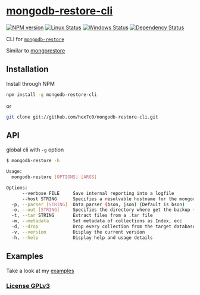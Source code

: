 # [mongodb-restore-cli](https://github.com/hex7c0/mongodb-restore-cli)

[![NPM version](https://img.shields.io/npm/v/mongodb-restore-cli.svg)](https://www.npmjs.com/package/mongodb-restore-cli)
[![Linux Status](https://img.shields.io/travis/hex7c0/mongodb-restore-cli.svg?label=linux)](https://travis-ci.org/hex7c0/mongodb-restore-cli)
[![Windows Status](https://img.shields.io/appveyor/ci/hex7c0/mongodb-restore-cli.svg?label=windows)](https://ci.appveyor.com/project/hex7c0/mongodb-restore-cli)
[![Dependency Status](https://img.shields.io/david/hex7c0/mongodb-restore-cli.svg)](https://david-dm.org/hex7c0/mongodb-restore-cli)

CLI for [`mongodb-restore`](https://github.com/hex7c0/mongodb-restore)

Similar to [mongorestore](http://docs.mongodb.org/manual/reference/program/mongorestore/)

## Installation

Install through NPM

```bash
npm install -g mongodb-restore-cli
```
or
```bash
git clone git://github.com/hex7c0/mongodb-restore-cli.git
```

## API

global cli with `-g` option
```bash
$ mongodb-restore -h

Usage:
  mongodb-restore [OPTIONS] [ARGS]

Options: 
      --verbose FILE     Save internal reporting into a logfile
      --host STRING      Specifies a resolvable hostname for the mongod 
  -p, --parser [STRING]  Data parser (bson, json) (Default is bson)
  -o, --out [STRING]     Specifies the directory where get the backup (Default is ./)
  -t, --tar STRING       Extract files from a .tar file
  -m, --metadata         Set metadata of collections as Index, ecc
  -d, --drop             Drop every collection from the target database
  -v, --version          Display the current version
  -h, --help             Display help and usage details
```

## Examples

Take a look at my [examples](examples)

### [License GPLv3](LICENSE)
